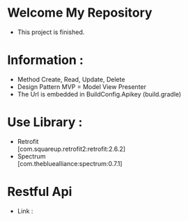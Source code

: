 # Welcome My Repository 
- This project is finished.

# Information :
- Method Create, Read, Update, Delete
- Design Pattern MVP = Model View Presenter
- The Url is embedded in BuildConfig.Apikey (build.gradle)

# Use Library :
- Retrofit<br>
  [com.squareup.retrofit2:retrofit:2.6.2]
- Spectrum <br>
  [com.thebluealliance:spectrum:0.7.1]
# Restful Api
- Link : 
